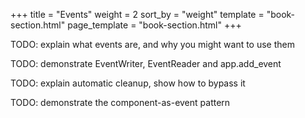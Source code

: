 +++
title = "Events"
weight = 2
sort_by = "weight"
template = "book-section.html"
page_template = "book-section.html"
+++

TODO: explain what events are, and why you might want to use them

TODO: demonstrate EventWriter, EventReader and app.add_event

TODO: explain automatic cleanup, show how to bypass it

TODO: demonstrate the component-as-event pattern
